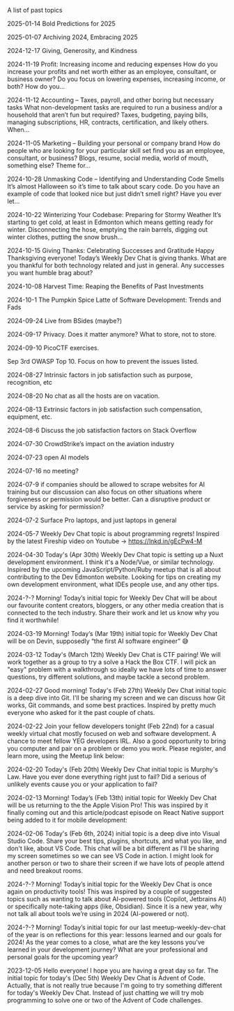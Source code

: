 A list of past topics

2025-01-14
Bold Predictions for 2025 

2025-01-07
Archiving 2024, Embracing 2025 

2024-12-17
Giving, Generosity, and Kindness 

2024-11-19
Profit: Increasing income and reducing expenses
How do you increase your profits and net worth either as an employee, consultant, or business owner? Do you focus on lowering expenses, increasing income, or both? How do you… 

2024-11-12
Accounting – Taxes, payroll, and other boring but necessary tasks
What non-development tasks are required to run a business and/or a household that aren’t fun but required?  Taxes, budgeting, paying bills, managing subscriptions, HR, contracts, certification, and likely others.  When… 

2024-11-05
Marketing – Building your personal or company brand
How do people who are looking for your particular skill set find you as an employee, consultant, or business?  Blogs, resume, social media, world of mouth, something else? Theme for… 

2024-10-28
Unmasking Code – Identifying and Understanding Code Smells
It’s almost Halloween so it’s time to talk about scary code. Do you have an example of code that looked nice but just didn’t smell right? Have you ever let… 

2024-10-22
Winterizing Your Codebase: Preparing for Stormy Weather
It’s starting to get cold, at least in Edmonton which means getting ready for winter. Disconnecting the hose, emptying the rain barrels, digging out winter clothes, putting the snow brush… 

2024-10-15
Giving Thanks: Celebrating Successes and Gratitude
Happy Thanksgiving everyone!  Today’s Weekly Dev Chat is giving thanks.  What are you thankful for both technology related and just in general.  Any successes you want humble brag about?

2024-10-08
Harvest Time: Reaping the Benefits of Past Investments

2024-10-1
The Pumpkin Spice Latte of Software Development: Trends and Fads

2024-09-24
Live from BSides (maybe?)

2024-09-17
Privacy. Does it matter anymore? What to store, not to store.

2024-09-10
PicoCTF exercises.

Sep 3rd
OWASP Top 10. Focus on how to prevent the issues listed.

2024-08-27
Intrinsic factors in job satisfaction such as purpose, recognition, etc

2024-08-20
No chat as all the hosts are on vacation.

2024-08-13
Extrinsic factors in job satisfaction such compensation, equipment, etc.

2024-08-6
Discuss the job satisfaction factors on Stack Overflow

2024-07-30
CrowdStrike’s impact on the aviation industry

2024-07-23
open AI models

2024-07-16
no meeting?

2024-07-9
if companies should be allowed to scrape websites for AI training but our discussion can also focus on other situations where forgiveness or permission would be better. Can a disruptive product or service by asking for permission?

2024-07-2
Surface Pro laptops, and just laptops in general

2024-05-7
Weekly Dev Chat topic is about programming regrets! Inspired by the latest Fireship video on Youtube -> https://lnkd.in/gEcPw4-M

2024-04-30
Today's (Apr 30th) Weekly Dev Chat topic is setting up a Nuxt development environment. I think it's a Node/Vue, or similar technology. Inspired by the upcoming JavaScript/Python/Ruby meetup that is all about contributing to the Dev Edmonton website. Looking for tips on creating my own development environment, what IDEs people use, and any other tips.

2024-?-?
Morning! Today’s initial topic for Weekly Dev Chat will be about our favourite content creators, bloggers, or any other media creation that is connected to the tech industry. Share their work and let us know why you find it worthwhile!

2024-03-19
Morning! Today’s (Mar 19th) initial topic for Weekly Dev Chat will be on Devin, supposedly “the first AI software engineer” 😅

2024-03-12
Today's (March 12th) Weekly Dev Chat is CTF pairing! We will work together as a group to try a solve a Hack the Box CTF. I will pick an "easy" problem with a walkthrough so ideally we have lots of time to answer questions, try different solutions, and maybe tackle a second problem.

2024-02-27
Good morning! Today's (Feb 27th) Weekly Dev Chat initial topic is a deep dive into Git. I'll be sharing my screen and we can discuss how Git works, Git commands, and some best practices. Inspired by pretty much everyone who asked for it the past couple of chats.

2024-02-22
Join your fellow developers tonight (Feb 22nd) for a casual weekly virtual chat mostly focused on web and software development. A chance to meet fellow YEG developers IRL. Also a good opportunity to bring you computer and pair on a problem or demo you work. Please register, and learn more, using the Meetup link below:

2024-02-20
Today's (Feb 20th) Weekly Dev Chat initial topic is Murphy's Law. Have you ever done everything right just to fail? Did a serious of unlikely events cause you or your application to fail?

2024-02-13
Morning! Today’s (Feb 13th) initial topic for Weekly Dev Chat will be us returning to the the Apple Vision Pro! This was inspired by it finally coming out and this article/podcast episode on React Native support being added to it for mobile development: 


2024-02-06
Today's (Feb 6th, 2024) initial topic is a deep dive into Visual Studio Code. Share your best tips, plugins, shortcuts, and what you like, and don't like, about VS Code. This chat will be a bit different as I'll be sharing my screen sometimes so we can see VS Code in action. I might look for another person or two to share their screen if we have lots of people attend and need breakout rooms.

2024-?-?
Morning! Today’s initial topic for the Weekly Dev Chat is once again on productivity tools! This was inspired by a couple of suggested topics such as wanting to talk about AI-powered tools (Copilot, Jetbrains AI) or specifically note-taking apps (like, Obsidian). Since it is a new year, why not talk all about tools we’re using in 2024 (AI-powered or not).

2024-?-?
Morning! Today’s initial topic for our last meetup-weekly-dev-chat of the year is on reflections for this year: lessons learned and our goals for 2024! As the year comes to a close, what are the key lessons you’ve learned in your development journey? What are your professional and personal goals for the upcoming year?

2023-12-05
Hello everyone! I hope you are having a great day so far. The initial topic for today's (Dec 5th) Weekly Dev Chat is Advent of Code. Actually, that is not really true because I'm going to try something different for today's Weekly Dev Chat. Instead of just chatting we will try mob programming to solve one or two of the Advent of Code challenges.